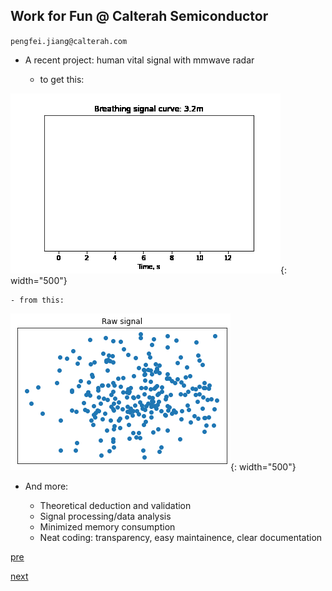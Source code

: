 ## Work for Fun @ Calterah Semiconductor

`pengfei.jiang@calterah.com`

* A recent project: human vital signal with mmwave radar

    - to get this:

![demo](../img/calterah_vitaldemo.gif){: width="500"}

    - from this:

![curve](../img/calterah_vitalraw.png){: width="500"}

* And more:

    * Theoretical deduction and validation
    * Signal processing/data analysis
    * Minimized memory consumption
    * Neat coding: transparency, easy maintainence, clear documentation

[pre](./pg0.md)

[next](./pg2.md)
